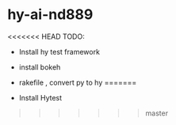 # hy-ai-nd889

<<<<<<< HEAD
TODO:
- Install hy test framework
- install bokeh
- rakefile , convert py to hy
=======

- Install Hytest
>>>>>>> master
